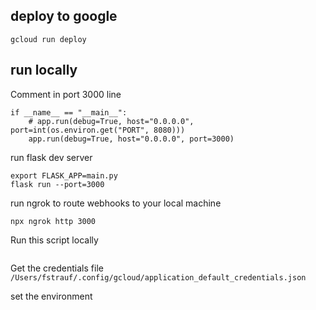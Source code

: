 ## deploy to google

```gcloud run deploy```

## run locally

Comment in port 3000 line

```
if __name__ == "__main__":
    # app.run(debug=True, host="0.0.0.0", port=int(os.environ.get("PORT", 8080)))
    app.run(debug=True, host="0.0.0.0", port=3000)
```

run flask dev server
```
export FLASK_APP=main.py
flask run --port=3000
```

run ngrok to route webhooks to your local machine

```npx ngrok http 3000```

Run this script locally
```gcloud auth application-default login
```

Get the credentials file 
```/Users/fstrauf/.config/gcloud/application_default_credentials.json```

set the environment
```export GOOGLE_APPLICATION_CREDENTIALS="/Users/fstrauf/.config/gcloud/application_default_credentials.json"
```
